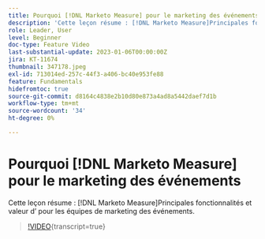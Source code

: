 ```yaml
---
title: Pourquoi [!DNL Marketo Measure] pour le marketing des événements
description: 'Cette leçon résume : [!DNL Marketo Measure]Principales fonctionnalités et valeur d’ pour les équipes de marketing des événements.'
role: Leader, User
level: Beginner
doc-type: Feature Video
last-substantial-update: 2023-01-06T00:00:00Z
jira: KT-11674
thumbnail: 347178.jpeg
exl-id: 713014ed-257c-44f3-a406-bc40e953fe88
feature: Fundamentals
hidefromtoc: true
source-git-commit: d8164c4838e2b10d80e873a4ad8a5442daef7d1b
workflow-type: tm+mt
source-wordcount: '34'
ht-degree: 0%

---
```


# Pourquoi [!DNL Marketo Measure] pour le marketing des événements

Cette leçon résume : [!DNL Marketo Measure]Principales fonctionnalités et valeur d’ pour les équipes de marketing des événements.

>[!VIDEO](https://video.tv.adobe.com/v/347178/?learn=on){transcript=true}
